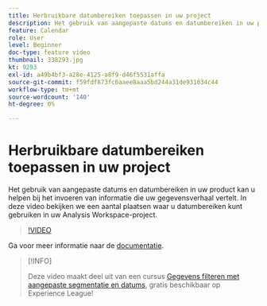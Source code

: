 ```yaml
---
title: Herbruikbare datumbereiken toepassen in uw project
description: Het gebruik van aangepaste datums en datumbereiken in uw product kan u helpen bij het invoeren van informatie die uw gegevensverhaal vertelt. In deze video bekijken we een aantal plaatsen waar u datumbereiken kunt gebruiken in uw Analysis Workspace-project.
feature: Calendar
role: User
level: Beginner
doc-type: feature video
thumbnail: 338293.jpg
kt: 9293
exl-id: a49b4bf3-a28e-4125-a8f9-d46f5531affa
source-git-commit: f59fdf873fc6aaee8aaa5bd244a31de931034c44
workflow-type: tm+mt
source-wordcount: '140'
ht-degree: 0%

---
```


# Herbruikbare datumbereiken toepassen in uw project

Het gebruik van aangepaste datums en datumbereiken in uw product kan u helpen bij het invoeren van informatie die uw gegevensverhaal vertelt. In deze video bekijken we een aantal plaatsen waar u datumbereiken kunt gebruiken in uw Analysis Workspace-project.

>[!VIDEO](https://video.tv.adobe.com/v/338293/?quality=12&learn=on)

Ga voor meer informatie naar de [documentatie](https://experienceleague.adobe.com/docs/analytics/analyze/analysis-workspace/components/calendar-date-ranges/calendar.html?lang=en).

>[!INFO]
>
> Deze video maakt deel uit van een cursus [Gegevens filteren met aangepaste segmentatie en datums](https://experienceleague.adobe.com/?recommended=Analytics-U-1-2021.1.filterdata), gratis beschikbaar op Experience League!

